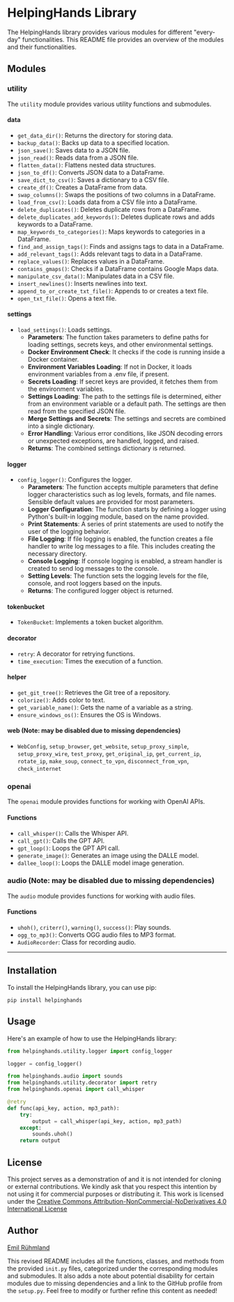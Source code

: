# HelpingHands Library

The HelpingHands library provides various modules for different "every-day" functionalities. This README file provides an overview of the modules and their functionalities.

## Modules

### utility

The `utility` module provides various utility functions and submodules.

#### data
- `get_data_dir()`: Returns the directory for storing data.
- `backup_data()`: Backs up data to a specified location.
- `json_save()`: Saves data to a JSON file.
- `json_read()`: Reads data from a JSON file.
- `flatten_data()`: Flattens nested data structures.
- `json_to_df()`: Converts JSON data to a DataFrame.
- `save_dict_to_csv()`: Saves a dictionary to a CSV file.
- `create_df()`: Creates a DataFrame from data.
- `swap_columns()`: Swaps the positions of two columns in a DataFrame.
- `load_from_csv()`: Loads data from a CSV file into a DataFrame.
- `delete_duplicates()`: Deletes duplicate rows from a DataFrame.
- `delete_duplicates_add_keywords()`: Deletes duplicate rows and adds keywords to a DataFrame.
- `map_keywords_to_categories()`: Maps keywords to categories in a DataFrame.
- `find_and_assign_tags()`: Finds and assigns tags to data in a DataFrame.
- `add_relevant_tags()`: Adds relevant tags to data in a DataFrame.
- `replace_values()`: Replaces values in a DataFrame.
- `contains_gmaps()`: Checks if a DataFrame contains Google Maps data.
- `manipulate_csv_data()`: Manipulates data in a CSV file.
- `insert_newlines()`: Inserts newlines into text.
- `append_to_or_create_txt_file()`: Appends to or creates a text file.
- `open_txt_file()`: Opens a text file.

#### settings
- `load_settings()`: Loads settings.
  - **Parameters**: The function takes parameters to define paths for loading settings, secrets keys, and other environmental settings.
  - **Docker Environment Check**: It checks if the code is running inside a Docker container.
  - **Environment Variables Loading**: If not in Docker, it loads environment variables from a .env file, if present.
  - **Secrets Loading**: If secret keys are provided, it fetches them from the environment variables.
  - **Settings Loading**: The path to the settings file is determined, either from an environment variable or a default path. The settings are then read from the specified JSON file.
  - **Merge Settings and Secrets**: The settings and secrets are combined into a single dictionary.
  - **Error Handling**: Various error conditions, like JSON decoding errors or unexpected exceptions, are handled, logged, and raised.
  - **Returns**: The combined settings dictionary is returned.

#### logger
- `config_logger()`: Configures the logger.
  - **Parameters**: The function accepts multiple parameters that define logger characteristics such as log levels, formats, and file names. Sensible default values are provided for most parameters.
  - **Logger Configuration**: The function starts by defining a logger using Python's built-in logging module, based on the name provided.
  - **Print Statements**: A series of print statements are used to notify the user of the logging behavior.
  - **File Logging**: If file logging is enabled, the function creates a file handler to write log messages to a file. This includes creating the necessary directory.
  - **Console Logging**: If console logging is enabled, a stream handler is created to send log messages to the console.
  - **Setting Levels**: The function sets the logging levels for the file, console, and root loggers based on the inputs.
  - **Returns**: The configured logger object is returned.

#### tokenbucket
- `TokenBucket`: Implements a token bucket algorithm.

#### decorator
- `retry`: A decorator for retrying functions.
- `time_execution`: Times the execution of a function.

#### helper
- `get_git_tree()`: Retrieves the Git tree of a repository.
- `colorize()`: Adds color to text.
- `get_variable_name()`: Gets the name of a variable as a string.
- `ensure_windows_os()`: Ensures the OS is Windows.

#### web (Note: may be disabled due to missing dependencies)
- `WebConfig`, `setup_browser`, `get_website`, `setup_proxy_simple`, `setup_proxy_wire`, `test_proxy`, `get_original_ip`, `get_current_ip`, `rotate_ip`, `make_soup`, `connect_to_vpn`, `disconnect_from_vpn`, `check_internet`

### openai

The `openai` module provides functions for working with OpenAI APIs.

#### Functions
- `call_whisper()`: Calls the Whisper API.
- `call_gpt()`: Calls the GPT API.
- `gpt_loop()`: Loops the GPT API call.
- `generate_image()`: Generates an image using the DALLE model.
- `dallee_loop()`: Loops the DALLE model image generation.

### audio (Note: may be disabled due to missing dependencies)

The `audio` module provides functions for working with audio files.

#### Functions
- `uhoh()`, `criterr()`, `warning()`, `success()`: Play sounds.
- `ogg_to_mp3()`: Converts OGG audio files to MP3 format.
- `AudioRecorder`: Class for recording audio.

---

## Installation

To install the HelpingHands library, you can use pip:

`pip install helpinghands`

## Usage

Here's an example of how to use the HelpingHands library:

```python
from helpinghands.utility.logger import config_logger

logger = config_logger()

from helpinghands.audio import sounds
from helpinghands.utility.decorator import retry
from helpinghands.openai import call_whisper

@retry
def func(api_key, action, mp3_path):
    try:
        output = call_whisper(api_key, action, mp3_path)
    except:
        sounds.uhoh()
    return output
```

## License
This project serves as a demonstration of and it is not intended for cloning or external contributions. We kindly ask that you respect this intention by not using it for commercial purposes or distributing it. This work is licensed under the [Creative Commons Attribution-NonCommercial-NoDerivatives 4.0 International License](https://creativecommons.org/licenses/by-nc-nd/4.0/)

## Author
[Emil Rühmland](https://github.com/emilrueh)

This revised README includes all the functions, classes, and methods from the provided `init.py` files, categorized under the corresponding modules and submodules. It also adds a note about potential disability for certain modules due to missing dependencies and a link to the GitHub profile from the `setup.py`. Feel free to modify or further refine this content as needed!
